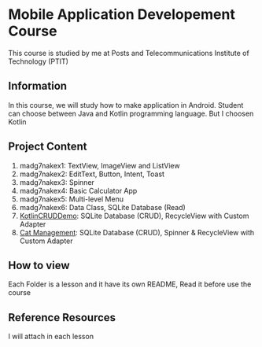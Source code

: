 # Mobile Application Developement Course


This course is studied by me at Posts and Telecommunications Institute of Technology (PTIT)

## Information

In this course, we will study how to make application in Android. Student can choose between Java and Kotlin programming language. But I choosen Kotlin

## Project Content
1. madg7nakex1: TextView, ImageView and ListView
2. madg7nakex2: EditText, Button, Intent, Toast
3. madg7nakex3: Spinner
4. madg7nakex4: Basic Calculator App
5. madg7nakex5: Multi-level Menu
6. madg7nakex6: Data Class, SQLite Database (Read)
7. [KotlinCRUDDemo](https://github.com/kietnaptit/KotlinCRUDDemo.git): SQLite Database (CRUD), RecycleView with Custom Adapter
8. [Cat Management](https://github.com/kietnaptit/Cat-Management.git): SQLite Database (CRUD), Spinner & RecycleView with Custom Adapter


## How to view
Each Folder is a lesson and it have its own README, Read it before use the course

## Reference Resources

I will attach in each lesson

